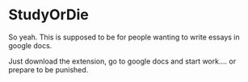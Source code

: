 # StudyOrDie

So yeah. This is supposed to be for people wanting to write essays in google docs.

Just download the extension, go to google docs and start work.... or prepare to be punished. 
